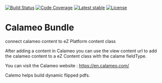 [![Build Status](https://img.shields.io/travis/jlchassaing/calameobundle.svg?style=flat-square)](https://travis-ci.org/jlchassaing/calameobundle)
[![Code Coverage](https://img.shields.io/codecov/c/github/jlchassaing/calameobundle.svg?style=flat-square)](https://codecov.io/gh/jlchassaing/calameobundle)
[![Latest stable](https://img.shields.io/packagist/v/jlchassaing/calameobundle.svg?style=flat-square)](https://packagist.org/packages/jlchassaing/calameobundle)
[![License](https://img.shields.io/packagist/l/jlchassaing/calameobundle.svg?style=flat-square)](https://packagist.org/packages/jlchassaing/calameobundle)


# Calameo Bundle

connect calameo content to eZ Platform content class 

After adding a content in Calameo you can use the view content url 
to add the calameo content to a eZ Content class with the calame fieldType.

You can visit the Calameo website : https://en.calameo.com/

Calemo helps build dynamic flipped pdfs. 


